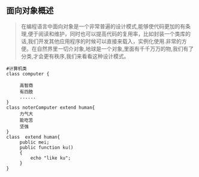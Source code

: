 
 ##  面向对象概述 ##


> 在编程语言中面向对象是一个非常普遍的设计模式,能够使代码更加的有条理,便于阅读和维护，同时也可以提高代码的复用率，比如封装一个类库的话,我们开发其他应用程序的时候可以直接来载入，实例化使用.非常的方便。在自然界里一切介对象,地球是一个对象,里面有千千万万的物,我们有了分类,才会更有秩序,我们来看看这种设计模式。

    #计算机类
    class computer {
         
         高智商
         有四肢
         ......   
    }    
    class noterComputer extend human{
         力气大
         能吃苦
         坚强
    } 
    class  extend human{
         public mei;
         public function ku()
         {
             echo "like ku";
         }
    }
    




